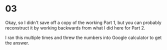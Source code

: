 # 03

Okay, so I didn't save off a copy of the working Part 1, but you can probably reconstruct it by working backwards from what I did here for Part 2.

I ran this multiple times and threw the numbers into Google calculator to get the answer.
